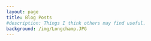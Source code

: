 ```yaml
---
layout: page
title: Blog Posts
#description: Things I think others may find useful.
background: /img/Longchamp.JPG
---
```

